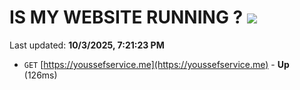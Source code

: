# IS MY WEBSITE RUNNING ? [![](https://img.shields.io/static/v1?label=Sponsor&message=%E2%9D%A4&logo=GitHub&color=%23fe8e86)](https://github.com/sponsors/Youssef-Lehmam)

Last updated: **10/3/2025, 7:21:23 PM**

- `GET` [https://youssefservice.me](https://youssefservice.me) - **Up** (126ms)
